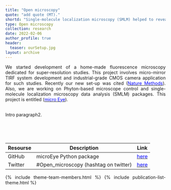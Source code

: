 ```yaml
---
title: "Open microscopy"
quote: "add quote (MT)."
shortd: "Single-molecule localization microscopy (SMLM) helped to reveal nanoscale molecular structures and their dynamics. However, it requires state-of-the-art scientific-grade equipment. We arre working on cost-effective super-resolution microscope solution (approx. 50K Euro) that can perform dual-channel widefield, confocal and TIRF imaging. This project is standing on a base of miCube microscope (approx. 110K Euro)." 
type: Open microscopy
collection: research
date: 2022-02-06
author_profile: true
header:
  teaser: ourSetup.jpg
layout: archive
---
```


<div style="text-align: justify">
We started development of a home-made fluorescence microscopy dedicated for super-resolution studies. This project involves micro-mirror TIRF system development and industrial-grade CMOS camera application for such studies. Recently our new set-up was cited (<a href="https://www.nature.com/articles/s41592-021-01313-1?proof=t%29Nature"><span style="color:blue">Nature Methods</span></a>). Also, we are working on Phyton-based microscope control and single-molecule localization microscopy data analysis (SMLM) packages. This project is entitled (<a href="https://github.com/samhitech/microEye"><span style="color:blue">micro Eye</span></a>).

<br>
<br>

Intro paragraph2.

<br>
<br>

<!---<figure style="width: 60%" class="align-center">
<img src='/images/dnaLoopingEcl.gif'>
<figcaption>Figure 1: The smFRET-based DNA looping assay that we employed for studies of DNA-Ecl18kI (restriction endonuclease) interaction.</figcaption>
</figure>

<br>
<br>

Intro paragraph3.
</div>--->

<br>

| Resourse | Description | Link |
| --- | --- | --- |
| GitHub | microEye Python package | <a href="https://github.com/samhitech/microEye"><span style="color:blue">here</span></a> |
| Twitter     | #Open_microscopy (hashtag on twitter) | <a href="https://twitter.com/hashtag/OpenMicroscopy?src=hashtag_click"><span style="color:blue">here</span></a> |

{% include theme-team-members.html %}
{% include publication-list-theme.html %}




